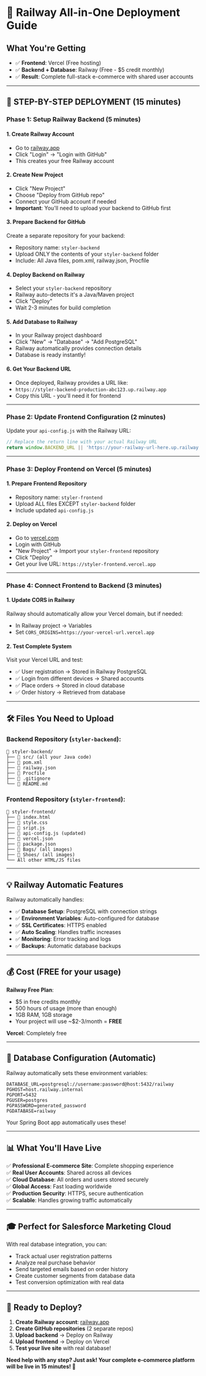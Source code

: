 # 🚀 Railway All-in-One Deployment Guide

## What You're Getting
- ✅ **Frontend**: Vercel (Free hosting)
- ✅ **Backend + Database**: Railway (Free - $5 credit monthly)
- ✅ **Result**: Complete full-stack e-commerce with shared user accounts

---

## 🎯 **STEP-BY-STEP DEPLOYMENT (15 minutes)**

### **Phase 1: Setup Railway Backend (5 minutes)**

#### 1. Create Railway Account
- Go to [railway.app](https://railway.app)
- Click "Login" → "Login with GitHub"
- This creates your free Railway account

#### 2. Create New Project
- Click "New Project"
- Choose "Deploy from GitHub repo"
- Connect your GitHub account if needed
- **Important**: You'll need to upload your backend to GitHub first

#### 3. Prepare Backend for GitHub
Create a separate repository for your backend:
- Repository name: `styler-backend`
- Upload ONLY the contents of your `styler-backend` folder
- Include: All Java files, pom.xml, railway.json, Procfile

#### 4. Deploy Backend on Railway
- Select your `styler-backend` repository
- Railway auto-detects it's a Java/Maven project
- Click "Deploy"
- Wait 2-3 minutes for build completion

#### 5. Add Database to Railway
- In your Railway project dashboard
- Click "New" → "Database" → "Add PostgreSQL"
- Railway automatically provides connection details
- Database is ready instantly!

#### 6. Get Your Backend URL
- Once deployed, Railway provides a URL like:
- `https://styler-backend-production-abc123.up.railway.app`
- Copy this URL - you'll need it for frontend

---

### **Phase 2: Update Frontend Configuration (2 minutes)**

Update your `api-config.js` with the Railway URL:

```javascript
// Replace the return line with your actual Railway URL
return window.BACKEND_URL || 'https://your-railway-url-here.up.railway.app';
```

---

### **Phase 3: Deploy Frontend on Vercel (5 minutes)**

#### 1. Prepare Frontend Repository  
- Repository name: `styler-frontend` 
- Upload ALL files EXCEPT `styler-backend` folder
- Include updated `api-config.js`

#### 2. Deploy on Vercel
- Go to [vercel.com](https://vercel.com)
- Login with GitHub
- "New Project" → Import your `styler-frontend` repository
- Click "Deploy"
- Get your live URL: `https://styler-frontend.vercel.app`

---

### **Phase 4: Connect Frontend to Backend (3 minutes)**

#### 1. Update CORS in Railway
Railway should automatically allow your Vercel domain, but if needed:
- In Railway project → Variables
- Set `CORS_ORIGINS=https://your-vercel-url.vercel.app`

#### 2. Test Complete System
Visit your Vercel URL and test:
- ✅ User registration → Stored in Railway PostgreSQL
- ✅ Login from different devices → Shared accounts
- ✅ Place orders → Stored in cloud database  
- ✅ Order history → Retrieved from database

---

## 🛠️ **Files You Need to Upload**

### **Backend Repository (`styler-backend`)**:
```
📁 styler-backend/
├── 📁 src/ (all your Java code)
├── 📄 pom.xml
├── 📄 railway.json  
├── 📄 Procfile
├── 📄 .gitignore
└── 📄 README.md
```

### **Frontend Repository (`styler-frontend`)**:
```  
📁 styler-frontend/
├── 📄 index.html
├── 📄 style.css
├── 📄 sript.js  
├── 📄 api-config.js (updated)
├── 📄 vercel.json
├── 📄 package.json
├── 📁 Bags/ (all images)
├── 📁 Shoes/ (all images)  
└── All other HTML/JS files
```

---

## 💡 **Railway Automatic Features**

Railway automatically handles:
- ✅ **Database Setup**: PostgreSQL with connection strings
- ✅ **Environment Variables**: Auto-configured for database
- ✅ **SSL Certificates**: HTTPS enabled
- ✅ **Auto Scaling**: Handles traffic increases
- ✅ **Monitoring**: Error tracking and logs
- ✅ **Backups**: Automatic database backups

---

## 💰 **Cost (FREE for your usage)**

**Railway Free Plan**:
- $5 in free credits monthly
- 500 hours of usage (more than enough)
- 1GB RAM, 1GB storage  
- Your project will use ~$2-3/month = **FREE**

**Vercel**: Completely free

---

## 🔧 **Database Configuration (Automatic)**

Railway automatically sets these environment variables:
```
DATABASE_URL=postgresql://username:password@host:5432/railway
PGHOST=host.railway.internal
PGPORT=5432  
PGUSER=postgres
PGPASSWORD=generated_password
PGDATABASE=railway
```

Your Spring Boot app automatically uses these!

---

## 📊 **What You'll Have Live**

✅ **Professional E-commerce Site**: Complete shopping experience  
✅ **Real User Accounts**: Shared across all devices  
✅ **Cloud Database**: All orders and users stored securely  
✅ **Global Access**: Fast loading worldwide  
✅ **Production Security**: HTTPS, secure authentication  
✅ **Scalable**: Handles growing traffic automatically  

---

## 🎓 **Perfect for Salesforce Marketing Cloud**

With real database integration, you can:
- Track actual user registration patterns
- Analyze real purchase behavior  
- Send targeted emails based on order history
- Create customer segments from database data
- Test conversion optimization with real data

---

## 🚀 **Ready to Deploy?**

1. **Create Railway account**: [railway.app](https://railway.app)
2. **Create GitHub repositories** (2 separate repos)  
3. **Upload backend** → Deploy on Railway
4. **Upload frontend** → Deploy on Vercel  
5. **Test your live site** with real database!

**Need help with any step? Just ask! Your complete e-commerce platform will be live in 15 minutes! 🌟**